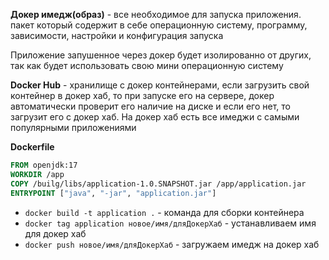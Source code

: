 **Докер имедж(образ)** - все необходимое для запуска приложения. пакет который содержит в себе операционную систему, программу,  зависимости, настройки и конфигурация запуска

Приложение запушенное через докер будет изолированно от других, так как будет использовать свою мини операционную систему

**Docker Hub** - хранилище с докер контейнерами, если загрузить свой контейнер в докер хаб, то при запуске его на сервере, докер автоматически проверит его наличие на диске и если его нет, то загрузит его с докер хаб. На докер хаб есть все имеджи с самыми популярными приложениями

**Dockerfile** 
``` Dockerfile
FROM openjdk:17
WORKDIR /app
COPY /builg/libs/application-1.0.SNAPSHOT.jar /app/application.jar
ENTRYPOINT ["java", "-jar", "application.jar"]
```

- `docker build -t application .` - команда для сборки контейнера
- `docker tag application новое/имя/дляДокерХаб` - устанавливаем имя для докер хаб
- `docker push новое/имя/дляДокерХаб` - загружаем имедж на докер хаб